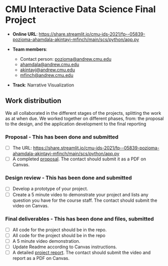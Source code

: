 # CMU Interactive Data Science Final Project

* **Online URL**: https://share.streamlit.io/cmu-ids-2021/fp--05839-pozioma-ahamdala-akintayj-mfinch/main/scs/python/app.py

* **Team members**:
  * Contact person: pozioma@andrew.cmu.edu
  * ahamdala@andrew.cmu.edu
  * akintayj@andrew.cmu.edu
  * mfinch@andrew.cmu.edu
  
* **Track**: Narrative Visualization

## Work distribution

We all collaborated in the different stages of the projects, splitting the work as at when due.
We worked together on different phases, from: the proposal to the design, and the application development to the final reporting  

### Proposal - This has been done and submitted

- [ ] The URL: https://share.streamlit.io/cmu-ids-2021/fp--05839-pozioma-ahamdala-akintayj-mfinch/main/scs/python/app.py
- [ ] A completed [proposal](Proposal.md). The contact should submit it as a PDF on Canvas.

### Design review - This has been done and submitted

- [ ] Develop a prototype of your project.
- [ ] Create a 5 minute video to demonstrate your project and lists any question you have for the course staff. The contact should submit the video on Canvas.

### Final deliverables - This has been done and files, submitted

- [ ] All code for the project should be in the repo.
- [ ] All code for the project should be in the repo
- [ ] A 5 minute video demonstration.
- [ ] Update Readme according to Canvas instructions.
- [ ] A detailed [project report](Report.md). The contact should submit the video and report as a PDF on Canvas.
